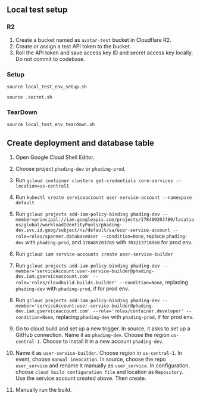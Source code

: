 ## Local test setup

### R2

1. Create a bucket named as `avatar-test` bucket in Cloudflare R2.
1. Create or assign a test API token to the bucket.
1. Roll the API token and save access key ID and secret access key locally. Do not commit to codebase.

### Setup

`source local_test_env_setup.sh`

`source .secret.sh`

### TearDown

`source local_test_env_teardown.sh`

## Create deployment and database table

1. Open Google Cloud Shell Editor.
1. Choose project `phading-dev` or `phading-prod`.

1. Run `gcloud container clusters get-credentials core-services --location=us-central1`
1. Run `kubectl create serviceaccount user-service-account --namespace default`
1. Run `gcloud projects add-iam-policy-binding phading-dev --member=principal://iam.googleapis.com/projects/178489203789/locations/global/workloadIdentityPools/phading-dev.svc.id.goog/subject/ns/default/sa/user-service-account --role=roles/spanner.databaseUser --condition=None`, replace `phading-dev` with `phading-prod`, and `178489203789` with `703213718960` for prod env.

1. Run `gcloud iam service-accounts create user-service-builder`
1. Run `gcloud projects add-iam-policy-binding phading-dev --member='serviceAccount:user-service-builder@phading-dev.iam.gserviceaccount.com' --role='roles/cloudbuild.builds.builder' --condition=None`, replacing `phading-dev` with `phading-prod`, if for prod env.
1. Run `gcloud projects add-iam-policy-binding phading-dev --member='serviceAccount:user-service-builder@phading-dev.iam.gserviceaccount.com' --role='roles/container.developer' --condition=None`, replacing `phading-dev` with `phading-prod`, if for prod env.
1. Go to cloud build and set up a new trigger. In source, it asks to set up a GitHub connection. Name it as `phading-dev`. Choose the region `us-central-1`. Choose to install it in a new account `phading-dev`.
1. Name it as `user-service-builder`. Choose region in `us-central-1`. In event, choose `manual invocation`.  In source, choose the repo `user_service` and rename it manually as `user_service`. In configuration, choose `cloud build configuration file` and location as `Repository`. Use the service account created above. Then create.

1. Manually run the build.
